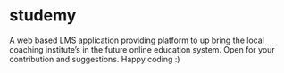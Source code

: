 # studemy
A web based LMS application providing platform to up bring the local coaching institute’s in the future online education system.
Open for your contribution and suggestions.
Happy coding :) 
